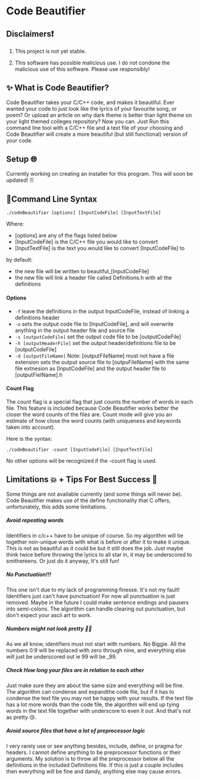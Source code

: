 # Code Beautifier

## Disclaimers:exclamation: 
1. This project is not yet stable.  

2. This software has possible malicious use. I do not condone the malicious
use of this software. Please use responsibly!

<!-- what the project does, why to use it, examples, how to use it (installation), command line syntax-->
## :sparkles: What is Code Beautifier?

Code Beautifier takes your C/C++ code, and makes it beautiful.
Ever wanted your code to just look like the lyrics of your favourite song,
or poem? Or upload an article on why dark theme is better than light theme 
on your light themed colleges repository? Now you can. Just Run this command 
line tool with a C/C++ file and a text file of your choosing and Code Beautifier
will create a more beautiful (but still functional) version of your code.

## Setup :globe_with_meridians: 

Currently working on creating an installer for this program.
This will soon be updated! :alarm_clock:
 
## :page_with_curl:Command Line Syntax

``` 
./codeBeautifier [options] [InputCodeFile] [InputTextFile] 
```
Where:
 * [options] are any of the flags listed below
 * [InputCodeFile] is the C/C++ file you would like to convert
 * [InputTextFile] is the text you would like to convert [InputCodeFile] to
 
 by default:
 * the new file will be written to beautiful_[InputCodeFile]
 * the new file will link a header file called Definitions.h 
 with all the definitions
 
#### Options

* ```-f``` leave the definitions in the output InputCodeFile, 
instead of linking a definitions header
* ```-o``` sets the output code file to [InputCodeFile], and will overwrite
anything in the output header file and source file
* ```-s [outputCodeFile]``` set the output code file to be [outputCodeFile]
* ```-h [outputHeaderFile]``` set the output header/definitions file to be [outputCodeFile]
* ```-d [outputFileName]``` Note: [outputFileName] must not have a file extension
sets the output source file to [outpuFileName] with the same file extnesion as [InputCodeFile]
and the output header file to [outputFielName].h

#### Count Flag

The count flag is a special flag that just counts the number of words in each file.
This feature is included because Code Beautifier works better the closer the
word counts of the files are. Count mode will give you an estimate of how close
the word counts (with uniqueness and keywords taken into account).  

Here is the syntax:
```
./codeBeautifier -count [InputCodeFile] [InputTextFile]
```
No other options will be recognized if the -count flag is used.


## Limitations :boom: + Tips For Best Success :star2:
Some things are not available currently (and some things will never be).
Code Beautifier makes use of the define functionality that C offers, unfortunately,
this adds some limitations.

##### Avoid repeating words
Identifiers in c/c++ have to be unique of course. So my algorithm will 
tie together non-unique words with what is before or after it to make 
it unique. This is not as beautiful as it could be but it still does the job.
Just maybe think twice before throwing the lyrics to all star in, 
it may be underscored to smithereens. Or just do it anyway, It's still fun!

##### No Punctuation!!!
This one isn't due to my lack of programming finesse. It's not my fault!  
Identifiers just can't have punctuation! For now all punctuation is just removed.
Maybe in the future I could make sentence endings and pausers into semi-colons. 
The algorithm can handle clearing out punctuation, but don't expect your
ascii art to work.

##### Numbers might not look pretty :woman_shrugging: 
As we all know, identifiers must not start with numbers. No Biggie.
All the numbers 0:9 will be replaced with zero through nine, and everything 
else will just be underscored out ie 99 will be _99.

##### Check How long your files are in relation to each other
Just make sure they are about the same size and everything will be fine. 
The algorithm can condense and expandthe code file, but if it has to 
condense the text file you may not be happy with your results. If the 
text file has a lot more words than the code file, the algorithm will 
end up tying words in the text file together with underscore to 
even it out. And that's not as pretty :cry:.

##### Avoid source files that have a lot of preprocessor logic
I very rarely use or see anything besides, include, define, or pragma for headers.
I cannot define anything to be preprocessor functions or their arguments. My solution is to throw
all the preprocessor below all the definitions in the included Definitions file. 
If this is just a couple includes then everything will be fine and dandy, anything else
may cause errors.

 
